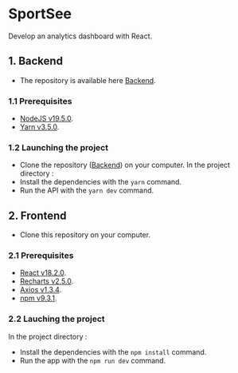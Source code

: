 # SportSee
Develop an analytics dashboard with React.

## 1. Backend
- The repository is available here [Backend](https://github.com/jeremyteurterie/sportsee-backend).

### 1.1 Prerequisites
 - [NodeJS v19.5.0](https://nodejs.org/en).
 - [Yarn v3.5.0](https://yarnpkg.com/).

### 1.2 Launching the project
- Clone the repository ([Backend](https://github.com/jeremyteurterie/sportsee-backend)) on your computer.
In the project directory :
- Install the dependencies with the `yarn` command.
- Run the API with the `yarn dev` command.

## 2. Frontend
- Clone this repository on your computer.

### 2.1 Prerequisites
- [React v18.2.0](https://react.dev/).
- [Recharts v2.5.0](https://recharts.org/en-US/).
- [Axios v1.3.4](https://www.npmjs.com/package/axios).
- [npm v9.3.1](https://www.npmjs.com/).

### 2.2 Lauching the project
In the project directory :
- Install the dependencies with the `npm install` command.
- Run the app with the `npm run dev` command.